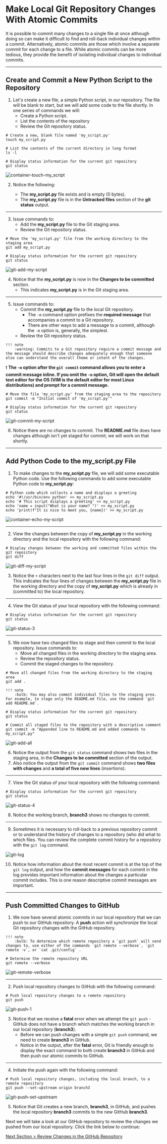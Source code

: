 # Make Local Git Repository Changes With Atomic Commits

It is possible to commit many changes to a single file at once although doing so can make it difficult to find and roll-back individual changes within a commit. Alternatively, atomic commits are those which involve a separate commit for each change to a file. While atomic commits can be more tedious, they provide the benefit of isolating individual changes to individual commits.

---

## Create and Commit a New Python Script to the Repository

1. Let's create a new file, a simple Python script, in our repository. The file will be blank to start, but we will add some code to the file shortly. In one series of commands we will:
   - Create a Python script.
   - List the contents of the repository
   - Review the Git repository status.

```shell
# Create a new, blank file named 'my_script.py'
touch my_script.py
```

```shell
# List the contents of the current directory in long format
ls -l
```

```shell
# Display status information for the current git repository
git status
```

![container-touch-my_script](../images/container-touch-my_script.png "Create a new Python script file")

2. Notice the following:

   - The **my_script.py** file exists and is empty (0 bytes).
   - The **my_script.py** file is in the **Untracked files** section of the **git status** output.

---

3. Issue commands to:
   - Add the **my_script.py** file to the Git staging area.
   - Review the Git repository status.

```shell
# Move the 'my_script.py' file from the working directory to the staging area
git add my_script.py
```

```shell
# Display status information for the current git repository
git status
```

![git-add-my-script](../images/git-add-my-script.png "Add 'my_script.py' to the staging area")

4. Notice that the **my_script.py** is now in the **Changes to be committed** section.
   - This indicates **my_script.py** is in the Git staging area.

---

5. Issue commands to:
   - Commit the **my_script.py** file to the local Git repository.
     - The `-m` command option prefixes the **required message** that accompanies a commit to a Git repository.
     - There are other ways to add a message to a commit, although the `-m` option is, generally, the simplest.
   - Review the Git repository status.

```
!!! note
    :warning: Commits to a Git repository require a commit message and the message should describe changes adequately enough that someone else can understand the overall theme or intent of the changes.
```

:exclamation: **The `-m` option after the `git commit` command allows you to enter a commit message inline.  If you omit the `-m` option, Git will open the default text editor for the OS (VIM is the default editor for most Linux distributions) and prompt for a commit message.**

```shell
# Move the file 'my_script.py' from the staging area to the repository
git commit -m "Initial commit of 'my_script.py'"
```

```shell
# Display status information for the current git repository
git status
```

![git-commit-my-script](../images/git-commit-my-script.png "Commit 'my_script.py' to the local repository")

6. Notice there are no changes to commit. The **README.md** file does have changes although isn't yet staged for commit; we will work on that shortly.

---

## Add Python Code to the my_script.py File

1. To make changes to the **my_script.py** file, we will add some executable Python code. Use the following commands to add some executable Python code to **my_script.py**:

```shell
# Python code which collects a name and displays a greeting
echo '#!/usr/bin/env python' >> my_script.py
echo '# This script displays a greeting' >> my_script.py
echo 'name = input("What is your name? ")' >> my_script.py
echo 'print(f"It is nice to meet you, {name})' >> my_script.py
```

![container-echo-my-script](../images/container-echo-my-script.png "Add code to 'my_script.py'")

---

2. View the changes between the copy of **my_script.py** in the working directory and the local repository with the following command:

```shell
# Display changes between the working and committed files within the git repository
git diff
```

![git-diff-my-script](../images/git-diff-my-script.png "Display changes between the working and committed copies of 'my_script.py'")

3. Notice the `+` characters next to the last four lines in the `git diff` output.  This indicates the four lines of changes between the **my_script.py** file in the working directory and the copy of **my_script.py** which is already in (committed to) the local repository.

---

4. View the Git status of your local repository with the following command:

```shell
# Display status information for the current git repository
git status
```

![git-status-3](../images/git-status-3.png "Display the git repository status")

---

5. We now have two changed files to stage and then commit to the local repository. Issue commands to:
   - Move all changed files in the working directory to the staging area.
   - Review the repository status.
   - Commit the staged changes to the repository.

```shell
# Move all changed files from the working directory to the staging area
git add .
```

```
!!! note
    :bulb: You may also commit individual files to the staging area.  For example, to stage only the README.md file, use the command `git add README.md`.
```

```shell
# Display status information for the current git repository
git status
```

```shell
# Commit all staged files to the repository with a descriptive comment
git commit -m "Appended line to README.md and added commands to my_script.py"
```

![git-add-all](../images/git-add-all.png "Stage and commit 'my_script.py' and 'README.md' to the repository")

6. Notice the output from the `git status` command shows two files in the staging area, in the **Changes to be committed** section of the output.
7. Also notice the output from the `git commit` command shows **two files with changes** and **a total of five new lines** (insertions).

---

7. View the Git status of your local repository with the following command:

```shell
# Display status information for the current git repository
git status
```

![git-status-4](../images/git-status-4.png "Display the git repository status")

8. Notice the working branch, **branch3** shows no changes to commit.

---

9. Sometimes it is necessary to roll-back to a previous repository commit or to understand the history of changes to a repository (who did what to which files.  You can review the complete commit history for a repository with the `git log` command.

![git-log](../images/git-log.png "Display the git commit history")

10. Notice how information about the most recent commit is at the top of the `git log` output, and how the **commit messages** for each commit in the log provides important information about the changes a particular commit includes.  This is one reason descriptive commit messages are important.

---

## Push Committed Changes to GitHub

1. We now have several atomic commits in our local repository that we can push to our GitHub repository. A **push** action will synchronize the local Git repository changes with the GitHub repository.

```
!!! note
    :bulb: To determine which remote repository a `git push` will send changes to, use either of the commands `git remote --verbose`, `git remote -v`, or `cat .git/config` .
```

```shell
# Determine the remote repository URL
git remote --verbose
```

![git-remote-verbose](../images/git-remote-verbose.png "Display the remote repository URL")

---

2. Push local repository changes to GitHub with the following command:

```shell
# Push local repository changes to a remote repository
git push
```

![git-push-1](../images/git-push-1.png "Push local repository changes to GitHub")

3. Notice that we receive a **fatal** error when we attempt the `git push` - GitHub does not have a branch which matches the working branch in our local repository (**branch3**).
   - Before we can push changes with a simple `git push` command, we need to create **branch3** in GitHub.
   - Notice in the output, after the **fatal** error, Git is friendly enough to display the exact command to both create **branch3** in GitHub and then push our atomic commits to GitHub.

---

4. Initiate the push again with the following command:

```shell
# Push local repository changes, including the local branch, to a remote repository
git push --set-upstream origin branch3
```

![git-push-set-upstream](../images/git-push-set-upstream.png "Display the remote repository URL and create a remote branch named 'branch3'")

5. Notice that Git creates a new branch, **branch3**, in GitHub, and pushes the local repository **branch3** commits to the new GitHub **branch3**.

Next we will take a look at our GitHub repository to review the changes we pushed from our local repository. Click the link below to continue:

[Next Section > Review Changes in the GitHub Repository](section_10.md "Review Changes in the GitHub Repository")
